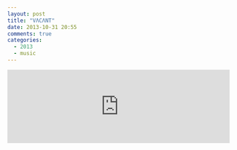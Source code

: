 ```yaml
---
layout: post
title: "VΛCΛNT"
date: 2013-10-31 20:55
comments: true
categories:
  - 2013
  - music
---
```

<iframe width="100%" height="166" scrolling="no" frameborder="no" src="https://w.soundcloud.com/player/?url=https%3A//api.soundcloud.com/tracks/79156339"></iframe>
